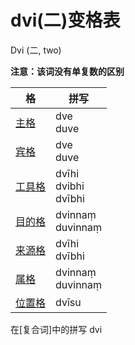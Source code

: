 # dvi(二)变格表

Dvi (二, two)

**注意：该词没有单复数的区别**

| 格 | 拼写 |
| --- | --- |
| [主格](nom.md) | dve<br>duve | 
| [宾格](acc.md) | dve<br>duve | 
| [工具格](instr.md) | dvīhi<br>dvibhi<br>dvībhi |
| [目的格](dat.md) | dvinnaṃ<br>duvinnaṃ |
| [来源格](abl.md) | dvīhi<br>dvībhi |
| [属格](gen.md) | dvinnaṃ<br>duvinnaṃ |
| [位置格](loc.md) | dvīsu |

在[复合词]中的拼写 dvi 